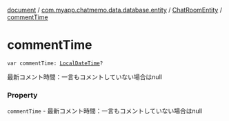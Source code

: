 [document](../../index.md) / [com.myapp.chatmemo.data.database.entity](../index.md) / [ChatRoomEntity](index.md) / [commentTime](./comment-time.md)

# commentTime

`var commentTime: `[`LocalDateTime`](https://developer.android.com/reference/java/time/LocalDateTime.html)`?`

最新コメント時間：一言もコメントしていない場合はnull

### Property

`commentTime` - 最新コメント時間：一言もコメントしていない場合はnull